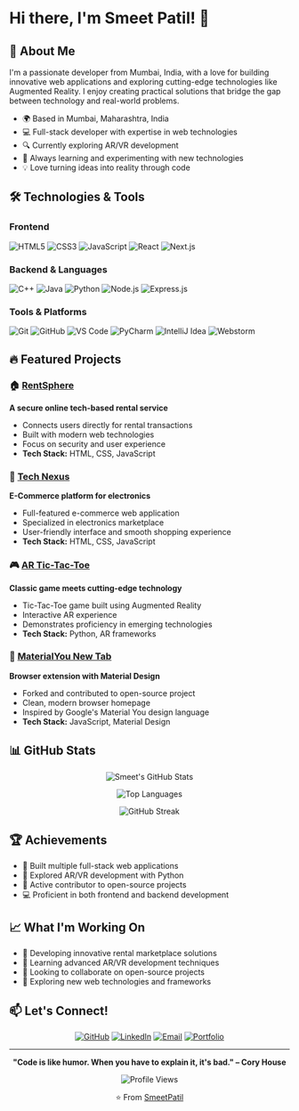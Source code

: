 # Hi there, I'm Smeet Patil! 👋

## 🚀 About Me

I'm a passionate developer from Mumbai, India, with a love for building innovative web applications and exploring cutting-edge technologies like Augmented Reality. I enjoy creating practical solutions that bridge the gap between technology and real-world problems.

- 🌍 Based in Mumbai, Maharashtra, India
- 💻 Full-stack developer with expertise in web technologies
- 🔍 Currently exploring AR/VR development
- 🌱 Always learning and experimenting with new technologies
- 💡 Love turning ideas into reality through code

## 🛠️ Technologies & Tools

### Frontend
![HTML5](https://img.shields.io/badge/-HTML5-E34F26?style=flat-square&logo=html5&logoColor=white)
![CSS3](https://img.shields.io/badge/-CSS3-1572B6?style=flat-square&logo=css&logoColor=white)
![JavaScript](https://img.shields.io/badge/-JavaScript-F7DF1E?style=flat-square&logo=javascript&logoColor=black)
![React](https://img.shields.io/badge/-React-61DAFB?style=flat-square&logo=react&logoColor=black)
![Next.js](https://img.shields.io/badge/-Next.js-FFFFFF?style=flat-square&logo=nextdotjs&logoColor=black)

### Backend & Languages
![C++](https://img.shields.io/badge/-C++-2C56BF?style=flat-square&logo=cplusplus&logoColor=white)
![Java](https://img.shields.io/badge/-Java-f89820?style=flat-square&logo=openjdk&logoColor=white)
![Python](https://img.shields.io/badge/-Python-3776AB?style=flat-square&logo=python&logoColor=white)
![Node.js](https://img.shields.io/badge/-Node.js-339933?style=flat-square&logo=nodedotjs&logoColor=white)
![Express.js](https://img.shields.io/badge/-Express.js-000000?style=flat-square&logo=express&logoColor=white)

### Tools & Platforms
![Git](https://img.shields.io/badge/-Git-F05032?style=flat-square&logo=git&logoColor=white)
![GitHub](https://img.shields.io/badge/-GitHub-181717?style=flat-square&logo=github&logoColor=white)
![VS Code](https://img.shields.io/badge/-VS_Code-007ACC?style=flat-square&logo=vscodium&logoColor=white)
![PyCharm](https://img.shields.io/badge/-PyCharm-0DBF43?style=flat-square&logo=pycharm&logoColor=black)
![IntelliJ Idea](https://img.shields.io/badge/-IntellijIdea-870DBF?style=flat-square&logo=intellijidea&logoColor=white)
![Webstorm](https://img.shields.io/badge/-Webstorm-96BF0D?style=flat-square&logo=webstorm&logoColor=black)

## 🔥 Featured Projects

### 🏠 [RentSphere](https://github.com/SmeetPatil/RentSphere)
**A secure online tech-based rental service**
- Connects users directly for rental transactions
- Built with modern web technologies
- Focus on security and user experience
- **Tech Stack:** HTML, CSS, JavaScript

### 🛒 [Tech Nexus](https://github.com/SmeetPatil/tech-nexus)
**E-Commerce platform for electronics**
- Full-featured e-commerce web application
- Specialized in electronics marketplace
- User-friendly interface and smooth shopping experience
- **Tech Stack:** HTML, CSS, JavaScript

### 🎮 [AR Tic-Tac-Toe](https://github.com/SmeetPatil/AR_TicTacToe)
**Classic game meets cutting-edge technology**
- Tic-Tac-Toe game built using Augmented Reality
- Interactive AR experience
- Demonstrates proficiency in emerging technologies
- **Tech Stack:** Python, AR frameworks

### 🌟 [MaterialYou New Tab](https://github.com/SmeetPatil/MaterialYouNewTab)
**Browser extension with Material Design**
- Forked and contributed to open-source project
- Clean, modern browser homepage
- Inspired by Google's Material You design language
- **Tech Stack:** JavaScript, Material Design

## 📊 GitHub Stats

<div align="center">
  
![Smeet's GitHub Stats](https://github-readme-stats.vercel.app/api?username=SmeetPatil&show_icons=true&theme=radical&hide_border=true&count_private=true)

![Top Languages](https://github-readme-stats.vercel.app/api/top-langs/?username=SmeetPatil&layout=compact&theme=radical&hide_border=true)

![GitHub Streak](https://github-readme-streak-stats.herokuapp.com/?user=SmeetPatil&theme=radical&hide_border=true)

</div>

## 🏆 Achievements

- 🌟 Built multiple full-stack web applications
- 🚀 Explored AR/VR development with Python
- 🤝 Active contributor to open-source projects
- 💻 Proficient in both frontend and backend development

## 📈 What I'm Working On

- 🔭 Developing innovative rental marketplace solutions
- 🌱 Learning advanced AR/VR development techniques
- 👯 Looking to collaborate on open-source projects
- 💬 Exploring new web technologies and frameworks

## 📫 Let's Connect!

<div align="center">

[![GitHub](https://img.shields.io/badge/-GitHub-181717?style=for-the-badge&logo=github&logoColor=white)](https://github.com/SmeetPatil)
[![LinkedIn](https://img.shields.io/badge/-LinkedIn-0077B5?style=for-the-badge&logo=linkedin&logoColor=white)](https://linkedin.com/in/smeet-patil)
[![Email](https://img.shields.io/badge/-Email-D14836?style=for-the-badge&logo=gmail&logoColor=white)](mailto:smeetpatil878@gmail.com)
[![Portfolio](https://img.shields.io/badge/-Portfolio-000000?style=for-the-badge&logo=react&logoColor=white)](https://your-portfolio-site.com)

</div>

---

<div align="center">
  
**"Code is like humor. When you have to explain it, it's bad." – Cory House**

![Profile Views](https://komarev.com/ghpvc/?username=SmeetPatil&color=blueviolet&style=flat-square&label=Profile+Views)

⭐️ From [SmeetPatil](https://github.com/SmeetPatil)

</div>
